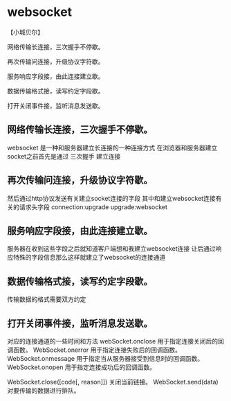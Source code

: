# websocket

【小城贝尔】

网络传输长连接，三次握手不停歇。

再次传输问连接，升级协议字符歇。

服务响应字段接，由此连接建立歇。

数据传输格式接，读写约定字段歇。

打开关闭事件接，监听消息发送歇。


## 网络传输长连接，三次握手不停歇。
   websocket 是一种和服务器建立长连接的一种连接方式
   在浏览器和服务器建立socket之前首先是通过 三次握手
   建立连接
## 再次传输问连接，升级协议字符歇。
   然后通过http协议发送有关建立socket连接的字段
   其中和建立websocket连接有关的请求头字段
   connection:upgrade
   upgrade:websocket
## 服务响应字段接，由此连接建立歇。
   服务器在收到这些字段之后就知道客户端想和我建立websocket连接
   让后通过响应特殊的字段信息那么这样就建立了websocket的连接通道
## 数据传输格式接，读写约定字段歇。
   传输数据的格式需要双方约定
## 打开关闭事件接，监听消息发送歇。
   对应的连接通道的一些时间和方法
   webSocket.onclose
   用于指定连接关闭后的回调函数。
   WebSocket.onerror
   用于指定连接失败后的回调函数。
   WebSocket.onmessage
   用于指定当从服务器接受到信息时的回调函数。
   WebSocket.onopen
   用于指定连接成功后的回调函数。
   
   WebSocket.close([code[, reason]])
   关闭当前链接。
   WebSocket.send(data)
   对要传输的数据进行排队。